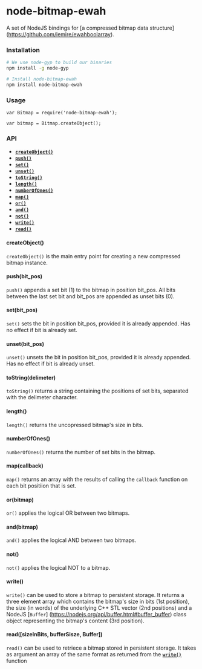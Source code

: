 # node-bitmap-ewah
A set of NodeJS bindings for [a compressed bitmap data structure] (https://github.com/lemire/ewahboolarray).


### Installation
```sh
# We use node-gyp to build our binaries
npm install -g node-gyp

# Install node-bitmap-ewah
npm install node-bitmap-ewah
```

### Usage
```node
var Bitmap = require('node-bitmap-ewah');

var bitmap = Bitmap.createObject();
```

### API
* <a href="#ctor"><code><b>createObject()</b></code></a>
* <a href="#push"><code><b>push()</b></code></a>
* <a href="#set"><code><b>set()</b></code></a>
* <a href="#unset"><code><b>unset()</b></code></a>
* <a href="#str"><code><b>toString()</b></code></a>
* <a href="#len"><code><b>length()</b></code></a>
* <a href="#ones"><code><b>numberOfOnes()</b></code></a>
* <a href="#map"><code><b>map()</b></code></a>
* <a href="#or"><code><b>or()</b></code></a>
* <a href="#and"><code><b>and()</b></code></a>
* <a href="#not"><code><b>not()</b></code></a>
* <a href="#write"><code><b>write()</b></code></a>
* <a href="#read"><code><b>read()</b></code></a>

<a name="ctor"></a>
#### createObject()
<code>createObject()</code> is the main entry point for creating a new compressed bitmap instance.

<a name="push"></a>
#### push(bit_pos)
<code>push()</code> appends a set bit (1) to the bitmap in position bit_pos. All bits between the last set bit and bit_pos are appended as unset bits (0).

<a name="set"></a>
#### set(bit_pos)
<code>set()</code> sets the bit in position bit_pos, provided it is already appended. Has no effect if bit is already set.

<a name="unset"></a>
#### unset(bit_pos)
<code>unset()</code> unsets the bit in position bit_pos, provided it is already appended. Has no effect if bit is already unset.

<a name="str"></a>
#### toString(delimeter)
<code>toString()</code> returns a string containing the positions of set bits, separated with the delimeter character.

<a name="len"></a>
#### length()
<code>length()</code> returns the uncopressed bitmap's size in bits.

<a name="ones"></a>
#### numberOfOnes()
<code>numberOfOnes()</code> returns the number of set bits in the bitmap.

<a name="map"></a>
#### map(callback)
<code>map()</code> returns an array with the results of calling the `callback` function on each bit positiion that is set.

<a name="or"></a>
#### or(bitmap)
<code>or()</code> applies the logical OR between two bitmaps.

<a name="and"></a>
#### and(bitmap)
<code>and()</code> applies the logical AND between two bitmaps.

<a name="not"></a>
#### not()
<code>not()</code> applies the logical NOT to a bitmap.

<a name="write"></a>
#### write()
<code>write()</code> can be used to store a bitmap to persistent storage. It returns a three element array which contains 
the bitmap's size in bits (1st position), the size (in words) of the underlying C++ STL vector (2nd positions) and a NodeJS 
[`Buffer`] (https://nodejs.org/api/buffer.html#buffer_buffer) class object representing the bitmap's content (3rd position).

<a name="read"></a>
#### read([sizeInBits, bufferSisze, Buffer])
<code>read()</code> can be used to retriece a bitmap stored in persistent storage. It takes as argument an array of the same 
format as returned from the <a href="#write"><code><b>write()</b></code></a> function
